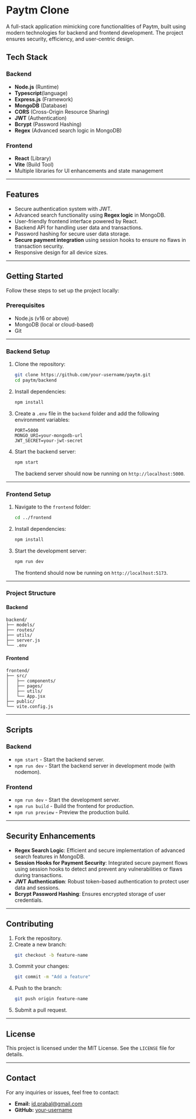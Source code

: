 
# Paytm Clone

A full-stack application mimicking core functionalities of Paytm, built using modern technologies for backend and frontend development. The project ensures security, efficiency, and user-centric design.

## Tech Stack

### Backend
- **Node.js** (Runtime)
- **Typescript**(language)
- **Express.js** (Framework)
- **MongoDB** (Database)
- **CORS** (Cross-Origin Resource Sharing)
- **JWT** (Authentication)
- **Bcrypt** (Password Hashing)
- **Regex** (Advanced search logic in MongoDB)

### Frontend
- **React** (Library)
- **Vite** (Build Tool)
- Multiple libraries for UI enhancements and state management

---

## Features
- Secure authentication system with JWT.
- Advanced search functionality using **Regex logic** in MongoDB.
- User-friendly frontend interface powered by React.
- Backend API for handling user data and transactions.
- Password hashing for secure user data storage.
- **Secure payment integration** using session hooks to ensure no flaws in transaction security.
- Responsive design for all device sizes.

---

## Getting Started

Follow these steps to set up the project locally:

### Prerequisites
- Node.js (v16 or above)
- MongoDB (local or cloud-based)
- Git

---

### Backend Setup

1. Clone the repository:
   ```bash
   git clone https://github.com/your-username/paytm.git
   cd paytm/backend
   ```

2. Install dependencies:
   ```bash
   npm install
   ```

3. Create a `.env` file in the `backend` folder and add the following environment variables:
   ```env
   PORT=5000
   MONGO_URI=your-mongodb-url
   JWT_SECRET=your-jwt-secret
   ```

4. Start the backend server:
   ```bash
   npm start
   ```
   The backend server should now be running on `http://localhost:5000`.

---

### Frontend Setup

1. Navigate to the `frontend` folder:
   ```bash
   cd ../frontend
   ```

2. Install dependencies:
   ```bash
   npm install
   ```

3. Start the development server:
   ```bash
   npm run dev
   ```
   The frontend should now be running on `http://localhost:5173`.

---

### Project Structure

#### Backend
```
backend/
├── models/
├── routes/
├── utils/
├── server.js
└── .env
```

#### Frontend
```
frontend/
├── src/
│   ├── components/
│   ├── pages/
│   ├── utils/
│   └── App.jsx
├── public/
└── vite.config.js
```

---

## Scripts

### Backend
- `npm start` - Start the backend server.
- `npm run dev` - Start the backend server in development mode (with nodemon).

### Frontend
- `npm run dev` - Start the development server.
- `npm run build` - Build the frontend for production.
- `npm run preview` - Preview the production build.

---

## Security Enhancements
- **Regex Search Logic**: Efficient and secure implementation of advanced search features in MongoDB.
- **Session Hooks for Payment Security**: Integrated secure payment flows using session hooks to detect and prevent any vulnerabilities or flaws during transactions.
- **JWT Authentication**: Robust token-based authentication to protect user data and sessions.
- **Bcrypt Password Hashing**: Ensures encrypted storage of user credentials.

---

## Contributing

1. Fork the repository.
2. Create a new branch:
   ```bash
   git checkout -b feature-name
   ```
3. Commit your changes:
   ```bash
   git commit -m "Add a feature"
   ```
4. Push to the branch:
   ```bash
   git push origin feature-name
   ```
5. Submit a pull request.

---

## License
This project is licensed under the MIT License. See the `LICENSE` file for details.

---

## Contact
For any inquiries or issues, feel free to contact:
- **Email:** id.prabal@gmail.com
- **GitHub:** [your-username](https://github.com/prabalTechh)

